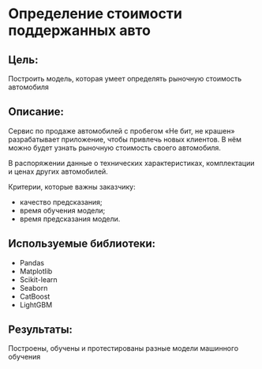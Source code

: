 # Определение стоимости поддержанных авто

## Цель:
Построить модель, которая умеет определять рыночную стоимость автомобиля

## Описание:
Сервис по продаже автомобилей с пробегом «Не бит, не крашен» разрабатывает приложение, чтобы привлечь новых клиентов. В нём можно будет узнать рыночную стоимость своего автомобиля. 

В распоряжении данные о технических характеристиках, комплектации и ценах других автомобилей.

Критерии, которые важны заказчику:
 - качество предсказания;
 - время обучения модели;
 - время предсказания модели.

## Используемые библиотеки:
 - Pandas
 - Matplotlib
 - Scikit-learn
 - Seaborn
 - CatBoost
 - LightGBM


## Результаты:
Построены, обучены и протестированы разные модели машинного обучения
